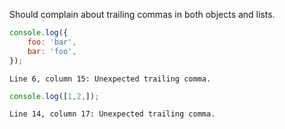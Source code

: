 Should complain about trailing commas in both objects and lists.

```js
console.log({
    foo: 'bar',
    bar: 'foo',
});
```
```output
Line 6, column 15: Unexpected trailing comma.
```

```js
console.log([1,2,]);
```
```output
Line 14, column 17: Unexpected trailing comma.
```
